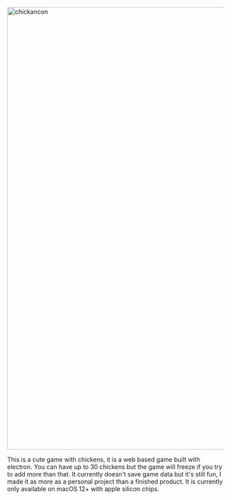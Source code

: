 <img width="1024" height="1024" alt="chickancon" src="https://github.com/user-attachments/assets/44009304-48e5-4ecf-a160-a7f93df20e4d" />

This is a cute game with chickens, it is a web based game built with electron.
You can have up to 30 chickens but the game will freeze if you try to add more than that.
It currently doesn't save game data but it's still fun, I made it as more as a personal project than a finished product.
It is currently only available on macOS 12+ with apple silicon chips.
